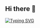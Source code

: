 ## Hi there 👋

[![Typing SVG](https://readme-typing-svg.demolab.com/?lines=Hi+👋,+I+am+Ashutosh+Srivastava+;PhD+student+at+Indian+Institute+of+Science)](https://git.io/typing-svg)
<!--
**ashutoshsriv/ashutoshsriv** is a ✨ _special_ ✨ repository because its `README.md` (this file) appears on your GitHub profile.

Here are some ideas to get you started:

- 🔭 I’m currently working on ...
- 🌱 I’m currently learning ...
- 👯 I’m looking to collaborate on ...
- 🤔 I’m looking for help with ...
- 💬 Ask me about ...
- 📫 How to reach me: ...
- 😄 Pronouns: ...
- ⚡ Fun fact: ...
-->
